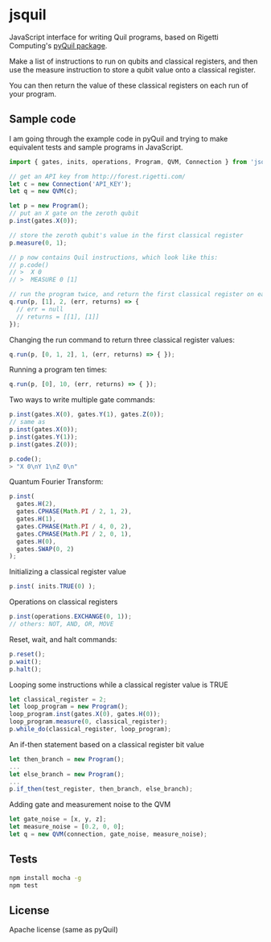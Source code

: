 # jsquil

JavaScript interface for writing Quil programs, based on Rigetti Computing's 
<a href='https://github.com/rigetticomputing/pyquil'>pyQuil package</a>.

Make a list of instructions to run on qubits and classical registers, and then use the
measure instruction to store a qubit value onto a classical register.

You can then return the value of these classical registers on each run of your program.

## Sample code

I am going through the example code in pyQuil and trying to make equivalent tests and sample programs
in JavaScript.

```javascript
import { gates, inits, operations, Program, QVM, Connection } from 'jsquil'

// get an API key from http://forest.rigetti.com/
let c = new Connection('API_KEY');
let q = new QVM(c);

let p = new Program();
// put an X gate on the zeroth qubit
p.inst(gates.X(0));

// store the zeroth qubit's value in the first classical register
p.measure(0, 1);

// p now contains Quil instructions, which look like this:
// p.code()
// >  X 0
// >  MEASURE 0 [1]

// run the program twice, and return the first classical register on each iteration
q.run(p, [1], 2, (err, returns) => {
  // err = null
  // returns = [[1], [1]]
});
```

Changing the run command to return three classical register values:

```javascript
q.run(p, [0, 1, 2], 1, (err, returns) => { });
```

Running a program ten times:

```javascript
q.run(p, [0], 10, (err, returns) => { });
```

Two ways to write multiple gate commands:

```javascript
p.inst(gates.X(0), gates.Y(1), gates.Z(0));
// same as
p.inst(gates.X(0));
p.inst(gates.Y(1));
p.inst(gates.Z(0));

p.code();
> "X 0\nY 1\nZ 0\n"
```

Quantum Fourier Transform:

```javascript
p.inst(
  gates.H(2),
  gates.CPHASE(Math.PI / 2, 1, 2),
  gates.H(1),
  gates.CPHASE(Math.PI / 4, 0, 2),
  gates.CPHASE(Math.PI / 2, 0, 1),
  gates.H(0),
  gates.SWAP(0, 2)
);
```

Initializing a classical register value

```javascript
p.inst( inits.TRUE(0) );
```

Operations on classical registers

```javascript
p.inst(operations.EXCHANGE(0, 1));
// others: NOT, AND, OR, MOVE
```

Reset, wait, and halt commands:

```javascript
p.reset();
p.wait();
p.halt();
```

Looping some instructions while a classical register value is TRUE

```javascript
let classical_register = 2;
let loop_program = new Program();
loop_program.inst(gates.X(0), gates.H(0));
loop_program.measure(0, classical_register);
p.while_do(classical_register, loop_program);
```

An if-then statement based on a classical register bit value

```javascript
let then_branch = new Program();
...
let else_branch = new Program();
...
p.if_then(test_register, then_branch, else_branch);
```

Adding gate and measurement noise to the QVM

```javascript
let gate_noise = [x, y, z];
let measure_noise = [0.2, 0, 0];
let q = new QVM(connection, gate_noise, measure_noise);
```

## Tests

```bash
npm install mocha -g
npm test
```

## License

Apache license (same as pyQuil)
